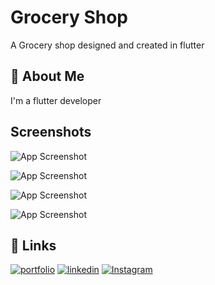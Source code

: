 
# Grocery Shop

A Grocery shop designed and created in flutter


## 🚀 About Me
I'm a flutter developer


## Screenshots

![App Screenshot](https://raw.githubusercontent.com/Yadav0306/grocery_shop/main/lib/images/intro_page.png)

![App Screenshot](https://raw.githubusercontent.com/Yadav0306/grocery_shop/main/lib/images/home_page.png)

![App Screenshot](https://raw.githubusercontent.com/Yadav0306/grocery_shop/main/lib/images/cart_page.png)

![App Screenshot](https://raw.githubusercontent.com/Yadav0306/grocery_shop/main/lib/images/drawer.png)




## 🔗 Links
[![portfolio](https://img.shields.io/badge/my_portfolio-000?style=for-the-badge&logo=ko-fi&logoColor=white)](https://yadavdev.tech/)
[![linkedin](https://img.shields.io/badge/linkedin-0A66C2?style=for-the-badge&logo=linkedin&logoColor=white)](https://www.linkedin.com/in/yadav03/)
[![Instagram](https://img.shields.io/badge/instagram-d62976?style=for-the-badge&logo=instagram&logoColor=white)](https://www.instagram.com/yadav.codes/)

